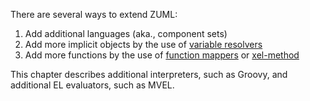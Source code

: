 There are several ways to extend ZUML:

1.  Add additional languages (aka., component sets)
2.  Add more implicit objects by the use of [variable resolvers](zuml_ref/variable_resolver)
3.  Add more functions by the use of [function mappers](zuml_ref/function_mapper)
    or
    [xel-method](zuml_ref/xel_method)

This chapter describes additional interpreters, such as Groovy, and
additional EL evaluators, such as MVEL.
